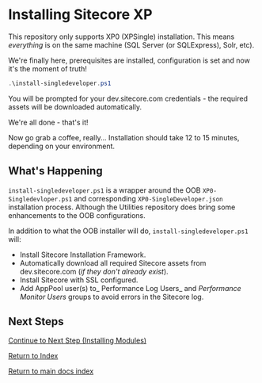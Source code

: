 # Installing Sitecore XP

This repository only supports XP0 (XPSingle) installation. This means _everything_ is on the same machine (SQL Server (or SQLExpress), Solr, etc).

We're finally here, prerequisites are installed, configuration is set and now it's the moment of truth!

```powershell
.\install-singledeveloper.ps1
```

You will be prompted for your dev.sitecore.com credentials - the required assets will be downloaded automatically.

We're all done - that's it!

Now go grab a coffee, really... Installation should take 12 to 15 minutes, depending on your environment.

## What's Happening

`install-singledeveloper.ps1` is a wrapper around the OOB `XP0-Singledevloper.ps1` and corresponding `XP0-SingleDeveloper.json` installation process. Although the Utilities repository does bring some enhancements to the OOB configurations.

In addition to what the OOB installer will do, `install-singledeveloper.ps1` will:

- Install Sitecore Installation Framework.
- Automatically download all required Sitecore assets from dev.sitecore.com (_if they don't already exist_).
- Install Sitecore with SSL configured.
- Add AppPool user(s) to_ Performance Log Users_ and _Performance Monitor Users_ groups to avoid errors in the Sitecore log.

## Next Steps

[Continue to Next Step (Installing Modules)](installing-modules.md)

[Return to Index](readme.md)

[Return to main docs index](../readme.md)
